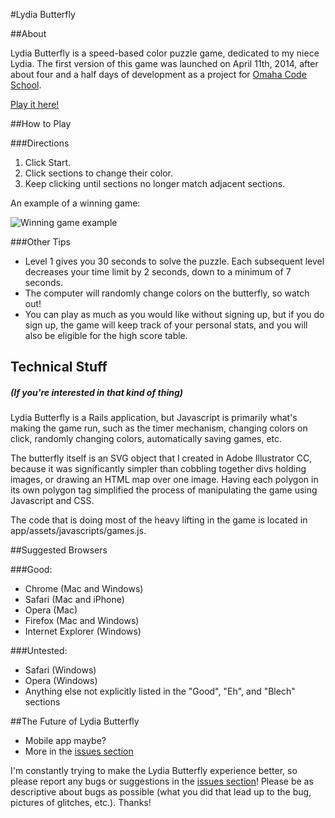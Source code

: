 #Lydia Butterfly

##About

Lydia Butterfly is a speed-based color puzzle game, dedicated to my niece Lydia. The first version of this game was launched on April 11th, 2014, after about four and a half days of development as a project for [Omaha Code School](https://github.com/omahacodeschool).

[Play it here!](http://lydiab.herokuapp.com/)

##How to Play

###Directions

1. Click Start.
2. Click sections to change their color.
3. Keep clicking until sections no longer match adjacent sections.

An example of a winning game:

![Winning game example](https://31.media.tumblr.com/f2425ce66787230b819556b2d03858fc/tumblr_inline_n40a8mXizS1s6jjx7.jpg)

###Other Tips

- Level 1 gives you 30 seconds to solve the puzzle. Each subsequent level decreases your time limit by 2 seconds, down to a minimum of 7 seconds.
- The computer will randomly change colors on the butterfly, so watch out!
- You can play as much as you would like without signing up, but if you do sign up, the game will keep track of your personal stats, and you will also be eligible for the high score table.

## Technical Stuff
##### (If you're interested in that kind of thing)

Lydia Butterfly is a Rails application, but Javascript is primarily what's making the game run, such as the timer mechanism, changing colors on click, randomly changing colors, automatically saving games, etc.

The butterfly itself is an SVG object that I created in Adobe Illustrator CC, because it was significantly simpler than cobbling together divs holding images, or drawing an HTML map over one image. Having each polygon in its own polygon tag simplified the process of manipulating the game using Javascript and CSS.

The code that is doing most of the heavy lifting in the game is located in app/assets/javascripts/games.js.

##Suggested Browsers

###Good:
- Chrome (Mac and Windows)
- Safari (Mac and iPhone)
- Opera (Mac)
- Firefox (Mac and Windows)
- Internet Explorer (Windows)

###Untested:
- Safari (Windows)
- Opera (Windows)
- Anything else not explicitly listed in the "Good", "Eh", and "Blech" sections

##The Future of Lydia Butterfly

- Mobile app maybe?
- More in the [issues section](https://github.com/Caraheacock/butterflies/issues?state=open)

I'm constantly trying to make the Lydia Butterfly experience better, so please report any bugs or suggestions in the [issues section](https://github.com/Caraheacock/butterflies/issues?state=open)! Please be as descriptive about bugs as possible (what you did that lead up to the bug, pictures of glitches, etc.). Thanks!
